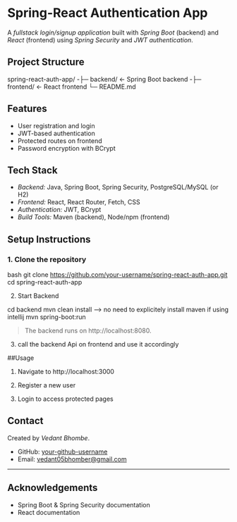 # Spring-React Authentication App

A *fullstack login/signup application* built with *Spring Boot* (backend) and *React* (frontend) using *Spring Security* and *JWT authentication*.

## Project Structure

spring-react-auth-app/
 -├─ backend/       ← Spring Boot backend 
 -├─ frontend/      ← React frontend └─ README.md

## Features

- User registration and login
- JWT-based authentication
- Protected routes on frontend
- Password encryption with BCrypt

## Tech Stack

- *Backend:* Java, Spring Boot, Spring Security, PostgreSQL/MySQL (or H2)
- *Frontend:* React, React Router, Fetch, CSS
- *Authentication:* JWT, BCrypt
- *Build Tools:* Maven (backend), Node/npm (frontend)

## Setup Instructions

### 1. Clone the repository

bash
git clone https://github.com/your-username/spring-react-auth-app.git
cd spring-react-auth-app


2. Start Backend

cd backend
mvn clean install  --> no need to explicitely install maven if using intellij
mvn spring-boot:run

> The backend runs on http://localhost:8080.
> 

3. call the backend Api on frontend and use it accordingly

##Usage

1. Navigate to http://localhost:3000


2. Register a new user


3. Login to access protected pages

## Contact

Created by *Vedant Bhombe*.  
- GitHub: [your-github-username](https://github.com/your-github-username)  
- Email: vedant05bhomber@gmail.com

---

## Acknowledgements

- Spring Boot & Spring Security documentation  
- React documentation  

   



